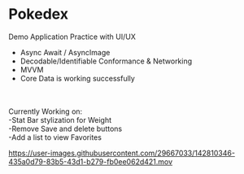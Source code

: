 # Pokedex
Demo Application
Practice with UI/UX
- Async Await / AsyncImage
- Decodable/Identifiable Conformance & Networking
- MVVM
- Core Data is working successfully
<br/>
<br/>Currently Working on: 
<br/>-Stat Bar stylization for Weight
<br/>-Remove Save and delete buttons
<br/>-Add a list to view Favorites



https://user-images.githubusercontent.com/29667033/142810346-435a0d79-83b5-43d1-b279-fb0ee062d421.mov

